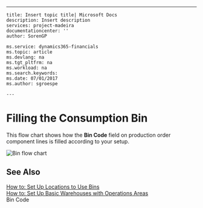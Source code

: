 ---
    title: Insert topic title| Microsoft Docs
    description: Insert description
    services: project-madeira
    documentationcenter: ''
    author: SorenGP

    ms.service: dynamics365-financials
    ms.topic: article
    ms.devlang: na
    ms.tgt_pltfrm: na
    ms.workload: na
    ms.search.keywords:
    ms.date: 07/01/2017
    ms.author: sgroespe

    ---
# Filling the Consumption Bin
This flow chart shows how the **Bin Code** field on production order component lines is filled according to your setup.  
  
 ![Bin flow chart](../ApplicationDesign/media/binflow.png "BinFlow")  
  
## See Also  
 [How to: Set Up Locations to Use Bins](../WarehouseActivities/how-to-set-up-locations-to-use-bins.md)   
 [How to: Set Up Basic Warehouses with Operations Areas](../WarehouseActivities/how-to-set-up-basic-warehouses-with-operations-areas.md)   
 Bin Code